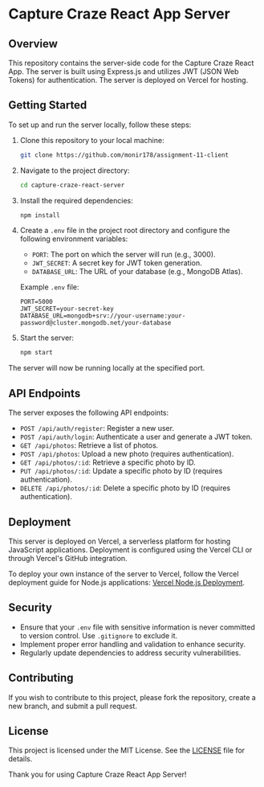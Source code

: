 # Capture Craze React App Server

## Overview

This repository contains the server-side code for the Capture Craze React App. The server is built using Express.js and utilizes JWT (JSON Web Tokens) for authentication. The server is deployed on Vercel for hosting.

## Getting Started

To set up and run the server locally, follow these steps:

1. Clone this repository to your local machine:

   ```bash
   git clone https://github.com/monir178/assignment-11-client
   ```

2. Navigate to the project directory:

   ```bash
   cd capture-craze-react-server
   ```

3. Install the required dependencies:

   ```bash
   npm install
   ```

4. Create a `.env` file in the project root directory and configure the following environment variables:

   - `PORT`: The port on which the server will run (e.g., 3000).
   - `JWT_SECRET`: A secret key for JWT token generation.
   - `DATABASE_URL`: The URL of your database (e.g., MongoDB Atlas).

   Example `.env` file:

   ```dotenv
   PORT=5000
   JWT_SECRET=your-secret-key
   DATABASE_URL=mongodb+srv://your-username:your-password@cluster.mongodb.net/your-database
   ```

5. Start the server:

   ```bash
   npm start
   ```

The server will now be running locally at the specified port.

## API Endpoints

The server exposes the following API endpoints:

- `POST /api/auth/register`: Register a new user.
- `POST /api/auth/login`: Authenticate a user and generate a JWT token.
- `GET /api/photos`: Retrieve a list of photos.
- `POST /api/photos`: Upload a new photo (requires authentication).
- `GET /api/photos/:id`: Retrieve a specific photo by ID.
- `PUT /api/photos/:id`: Update a specific photo by ID (requires authentication).
- `DELETE /api/photos/:id`: Delete a specific photo by ID (requires authentication).

## Deployment

This server is deployed on Vercel, a serverless platform for hosting JavaScript applications. Deployment is configured using the Vercel CLI or through Vercel's GitHub integration.

To deploy your own instance of the server to Vercel, follow the Vercel deployment guide for Node.js applications: [Vercel Node.js Deployment](https://capture-craze-server.vercel.app/).

## Security

- Ensure that your `.env` file with sensitive information is never committed to version control. Use `.gitignore` to exclude it.
- Implement proper error handling and validation to enhance security.
- Regularly update dependencies to address security vulnerabilities.

## Contributing

If you wish to contribute to this project, please fork the repository, create a new branch, and submit a pull request.

## License

This project is licensed under the MIT License. See the [LICENSE](LICENSE) file for details.


Thank you for using Capture Craze React App Server!